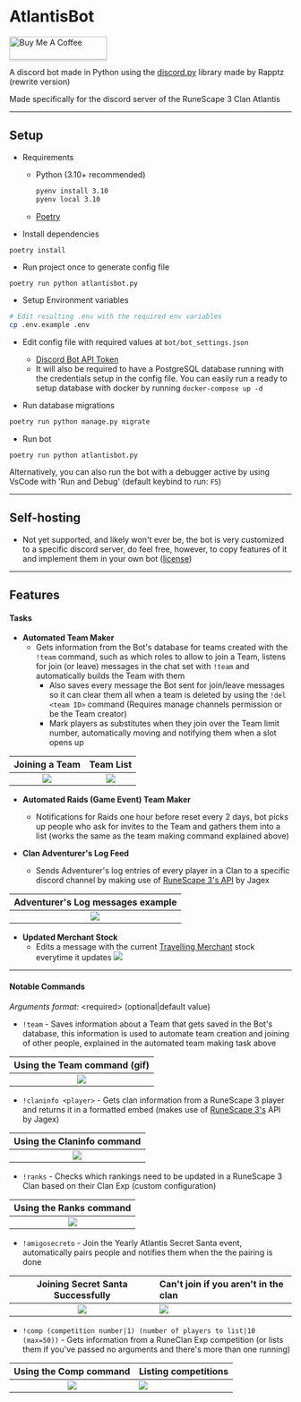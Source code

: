 # AtlantisBot

<a href="https://www.buymeacoffee.com/johnvictor" target="_blank"><img src="https://www.buymeacoffee.com/assets/img/custom_images/orange_img.png" alt="Buy Me A Coffee" style="height: 41px !important;width: 174px !important;box-shadow: 0px 3px 2px 0px rgba(190, 190, 190, 0.5) !important;-webkit-box-shadow: 0px 3px 2px 0px rgba(190, 190, 190, 0.5) !important;" ></a>

A discord bot made in Python using the [discord.py](https://github.com/Rapptz/discord.py/tree/rewrite) library made by Rapptz (rewrite version)

Made specifically for the discord server of the RuneScape 3 Clan Atlantis

***

## Setup

- Requirements
    - Python (3.10+ recommended)
        ```bash
        pyenv install 3.10
        pyenv local 3.10
        ```

    - [Poetry](https://python-poetry.org)

- Install dependencies
```
poetry install
```

- Run project once to generate config file
```bash
poetry run python atlantisbot.py
```

- Setup Environment variables
```bash
# Edit resulting .env with the required env variables
cp .env.example .env
```

- Edit config file with required values at `bot/bot_settings.json`
    - [Discord Bot API Token](https://discord.com/developers/docs/topics/oauth2)
    - It will also be required to have a PostgreSQL database running with the credentials setup in the config file. You can easily run a ready to setup database with docker by running `docker-compose up -d`

- Run database migrations
```bash
poetry run python manage.py migrate
```

- Run bot
```
poetry run python atlantisbot.py
```

Alternatively, you can also run the bot with a debugger active by using VsCode with 'Run and Debug' (default keybind to run: `F5`)

***

## Self-hosting

- Not yet supported, and likely won't ever be, the bot is very customized to a specific discord server, do feel free, however, to copy features of it and implement them in your own bot ([license](LICENSE))

***

## Features

#### Tasks

- **Automated Team Maker** 
    - Gets information from the Bot's database for teams created with the `!team` command, such as which roles to allow to join a Team, listens for join (or leave) messages in the chat set with `!team` and automatically builds the Team with them
        - Also saves every message the Bot sent for join/leave messages so it can clear them all when a team is deleted by using the `!del <team ID>` command (Requires manage channels permission or be the Team creator)
        - Mark players as substitutes when they join over the Team limit number, automatically moving and notifying them when a slot opens up

 Joining a Team                              |  Team List                                  |
:-------------------------------------------:|:-------------------------------------------:|
![](/images/tasks/joining_team_example.png)  | ![](/images/tasks/created_team_example.png)                              |

- **Automated Raids (Game Event) Team Maker** 
    - Notifications for Raids one hour before reset every 2 days, bot picks up people who ask for invites to the Team and gathers them into a list (works the same as the team making command explained above)

- **Clan Adventurer's Log Feed**
    - Sends Adventurer's log entries of every player in a Clan to a specific discord channel by making use of [RuneScape 3's API](https://rs.wiki/API) by Jagex

Adventurer's Log messages example    |
:-----------------------------------:|
![](/images/tasks/advlog_example.png)|

- **Updated Merchant Stock**
    - Edits a message with the current [Travelling Merchant](https://runescape.wiki/w/Travelling_Merchant's_Shop) stock everytime it updates
    ![](/images/tasks/merchant.png)

***

#### Notable Commands

*Arguments format:* \<required\> (optional|default value)

- `!team` - Saves information about a Team that gets saved in the Bot's database, this information is used to automate team creation and joining of other people, explained in the automated team making task above

Using the Team command (gif)          |
:------------------------------------:|
![](/images/commands/team_creation_example.gif)|

- `!claninfo <player>` - Gets clan information from a RuneScape 3 player and returns it in a formatted embed (makes use of [RuneScape 3's](https://rs.wiki/API) API by Jagex)

Using the Claninfo command                |
:----------------------------------------:|
![](/images/commands/claninfo_example.png)|

- `!ranks` - Checks which rankings need to be updated in a RuneScape 3 Clan based on their Clan Exp (custom configuration)

Using the Ranks command                |
:-------------------------------------:|
![](/images/commands/ranks_example.png)|

- `!amigosecreto` - Join the Yearly Atlantis Secret Santa event, automatically pairs people and notifies them when the the pairing is done

Joining Secret Santa Successfully              |     Can't join if you aren't in the clan     |
:---------------------------------------------:|:---------------------------------------------|
![](/images/commands/amigo_secreto_success.png)| ![](/images/commands/amigo_secreto_fail.png) |

- `!comp (competition number|1) (number of players to list|10 (max=50))` - Gets information from a RuneClan Exp competition (or lists them if you've passed no arguments and there's more than one running)

Using the Comp command                | Listing competitions                          |
:------------------------------------:|:----------------------------------------------|
![](/images/commands/comp_example.png)|![](/images/commands/multiple_comp_example.png)|
